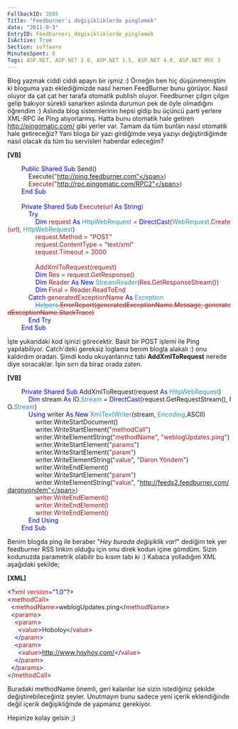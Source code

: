 ```yaml
---
FallbackID: 2685
Title: "Feedburner'ı değişikliklerde pinglemek"
date: "2011-9-3"
EntryID: Feedburneri_degisikliklerde_pinglemek
IsActive: True
Section: software
MinutesSpent: 0
Tags: ASP.NET, ASP.NET 2.0, ASP.NET 3.5, ASP.NET 4.0, ASP.NET MVC 3
---
```

Blog yazmak ciddi ciddi apayrı bir işmiz :) Örneğin ben hiç
düşünmemiştim ki bloguma yazı eklediğimizde nasıl hemen FeedBurner bunu
görüyor. Nasıl oluyor da çat çat her tarafa otomatik publish oluyor.
Feedburner çılgın çılgın gelip bakıyor sürekli sanarken aslında durumun
pek de öyle olmadığını öğrendim :) Aslında blog sistemlerinin hepsi
gidip bu üçüncü parti yerlere XML-RPC ile Ping atıyorlarmış. Hatta bunu
otomatik hale getiren <http://pingomatic.com/> gibi yerler var. Tamam da
tüm bunları nasıl otomatik hale getireceğiz? Yani bloga bir yazı
girdiğimde veya yazıyı değiştirdiğimde nasıl olacak da tüm bu servisleri
haberdar edeceğim?

**[VB]**

        <span style="color:blue;">Public</span> <span
style="color:blue;">Shared</span> <span
style="color:blue;">Sub</span> Send()\
            Execute(<span
style="color:#a31515;">"http://ping.feedburner.com"</span>)\
            Execute(<span
style="color:#a31515;">"http://rpc.pingomatic.com/RPC2"</span>)\
        <span style="color:blue;">End</span> <span
style="color:blue;">Sub</span>\
\
        <span style="color:blue;">Private</span> <span
style="color:blue;">Shared</span> <span
style="color:blue;">Sub</span> Execute(url <span
style="color:blue;">As</span> <span style="color:blue;">String</span>)\
            <span style="color:blue;">Try</span>\
                <span style="color:blue;">Dim</span> request <span
style="color:blue;">As</span> <span
style="color:#2b91af;">HttpWebRequest</span> = <span
style="color:blue;">DirectCast</span>(<span
style="color:#2b91af;">WebRequest</span>.Create(url), <span
style="color:#2b91af;">HttpWebRequest</span>)\
                request.Method = <span
style="color:#a31515;">"POST"</span>\
                request.ContentType = <span
style="color:#a31515;">"text/xml"</span>\
                request.Timeout = 3000\
\
                AddXmlToRequest(request)\
                <span
style="color:blue;">Dim</span> Res = request.GetResponse()\
                <span style="color:blue;">Dim</span> Reader <span
style="color:blue;">As</span> <span style="color:blue;">New</span> <span
style="color:#2b91af;">StreamReader</span>(Res.GetResponseStream())\
                <span
style="color:blue;">Dim</span> Final = Reader.ReadToEnd\
            <span
style="color:blue;">Catch</span> generatedExceptionName <span
style="color:blue;">As</span> <span
style="color:#2b91af;">Exception</span>\
                <span
style="color: #2b91af; text-decoration: line-through;">Helpers</span><span
style="text-decoration: line-through">.ErrorReport(generatedExceptionName.Message, generatedExceptionName.StackTrace)</span>\
            <span style="color:blue;">End</span> <span
style="color:blue;">Try</span>\
        <span style="color:blue;">End</span> <span
style="color:blue;">Sub</span>

İşte yukarıdaki kod işinizi görecektir. Basit bir POST işlemi ile Ping
yapılabiliyor. Catch'deki gereksiz loglama benim blogla alakalı :) onu
kaldırdım oradan. Şimdi kodu okuyanlarınız tabi **AddXmlToRequest**
nerede diye soracaklar. İşin sırrı da biraz orada zaten.

**[VB]**

        <span style="color:blue;">Private</span> <span
style="color:blue;">Shared</span> <span
style="color:blue;">Sub</span> AddXmlToRequest(request <span
style="color:blue;">As</span> <span
style="color:#2b91af;">HttpWebRequest</span>)\
            <span style="color:blue;">Dim</span> stream <span
style="color:blue;">As</span> IO.<span
style="color:#2b91af;">Stream</span> = <span
style="color:blue;">DirectCast</span>(request.GetRequestStream(), IO.<span
style="color:#2b91af;">Stream</span>)\
            <span style="color:blue;">Using</span> writer <span
style="color:blue;">As</span> <span style="color:blue;">New</span> <span
style="color:#2b91af;">XmlTextWriter</span>(stream, <span
style="color:#2b91af;">Encoding</span>.ASCII)\
                writer.WriteStartDocument()\
                writer.WriteStartElement(<span
style="color:#a31515;">"methodCall"</span>)\
                writer.WriteElementString(<span
style="color:#a31515;">"methodName"</span>, <span
style="color:#a31515;">"weblogUpdates.ping"</span>)\
                writer.WriteStartElement(<span
style="color:#a31515;">"params"</span>)\
                writer.WriteStartElement(<span
style="color:#a31515;">"param"</span>)\
                writer.WriteElementString(<span
style="color:#a31515;">"value"</span>, <span
style="color:#a31515;">"Daron Yöndem"</span>)\
                writer.WriteEndElement()\
                writer.WriteStartElement(<span
style="color:#a31515;">"param"</span>)\
                writer.WriteElementString(<span
style="color:#a31515;">"value"</span>, <span
style="color:#a31515;">"http://feeds2.feedburner.com/daronyondem"</span>)\
                writer.WriteEndElement()\
                writer.WriteEndElement()\
                writer.WriteEndElement()\
            <span style="color:blue;">End</span> <span
style="color:blue;">Using</span>\
        <span style="color:blue;">End</span> <span
style="color:blue;">Sub</span>

Benim blogda ping ile beraber "*Hey burada değişiklik var!*" dediğim tek
yer feedburner RSS linkim olduğu için onu direk kodun içine gömdüm.
Sizin kodunuzda parametrik olabilir bu kısım tabi ki :) Kabaca
yolladığım XML aşağıdaki şekilde;

**[XML]**

<span style="color:blue;">\<?</span><span
style="color:#a31515;">xml</span><span style="color:blue;"> </span><span
style="color:red;">version</span><span
style="color:blue;">=</span>"<span style="color:blue;">1.0</span>"<span
style="color:blue;">?\></span>\
<span style="color:blue;">\<</span><span
style="color:#a31515;">methodCall</span><span
style="color:blue;">\></span>\
<span style="color:blue;">  \<</span><span
style="color:#a31515;">methodName</span><span
style="color:blue;">\></span>weblogUpdates.ping<span
style="color:blue;">\</</span><span
style="color:#a31515;">methodName</span><span
style="color:blue;">\></span>\
<span style="color:blue;">  \<</span><span
style="color:#a31515;">params</span><span style="color:blue;">\></span>\
<span style="color:blue;">    \<</span><span
style="color:#a31515;">param</span><span style="color:blue;">\></span>\
<span style="color:blue;">      \<</span><span
style="color:#a31515;">value</span><span
style="color:blue;">\></span>Hoboloy<span
style="color:blue;">\</</span><span
style="color:#a31515;">value</span><span style="color:blue;">\></span>\
<span style="color:blue;">    \</</span><span
style="color:#a31515;">param</span><span style="color:blue;">\></span>\
<span style="color:blue;">    \<</span><span
style="color:#a31515;">param</span><span style="color:blue;">\></span>\
<span style="color:blue;">      \<</span><span
style="color:#a31515;">value</span><span
style="color:blue;">\></span>http://www.hoyhoy.com/<span
style="color:blue;">\</</span><span
style="color:#a31515;">value</span><span style="color:blue;">\></span>\
<span style="color:blue;">    \</</span><span
style="color:#a31515;">param</span><span style="color:blue;">\></span>\
<span style="color:blue;">  \</</span><span
style="color:#a31515;">params</span><span style="color:blue;">\></span>\
<span style="color:blue;">\</</span><span
style="color:#a31515;">methodCall</span><span
style="color:blue;">\></span>

Buradaki methodName önemli, geri kalanlar ise sizin istediğiniz şekilde
değiştirebileceğiniz şeyler. Unutmayın bunu sadece yeni içerik
eklendiğinde değil içerik değişikliğinde de yapmanız gerekiyor.

Hepinize kolay gelsin ;)


